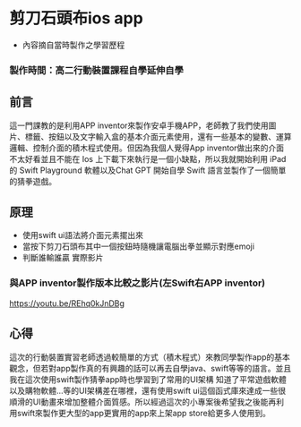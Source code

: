 剪刀石頭布ios app
===
* 內容摘自當時製作之學習歷程

### 製作時間：高二行動裝置課程自學延伸自學
## 前言
這一門課教的是利用APP inventor來製作安卓手機APP，老師教了我們使用圖片、標籤、按鈕以及文字輸入盒的基本介面元素使用，還有一些基本的變數、運算邏輯、控制介面的積木程式使用。但因為我個人覺得App inventor做出來的介面不太好看並且不能在 Ios 上下載下來執行是一個小缺點，所以我就開始利用 iPad 的 Swift Playground 軟體以及Chat GPT 開始自學 Swift 語言並製作了一個簡單的猜拳遊戲。
## 原理
* 使用swift ui語法將介面元素擺出來
* 當按下剪刀石頭布其中一個按鈕時隨機讓電腦出拳並顯示對應emoji
* 判斷誰輸誰贏
實際影片
### 與APP inventor製作版本比較之影片(左Swift右APP inventor)
https://youtu.be/REhq0kJnDBg
## 心得
這次的行動裝置實習老師透過較簡單的方式（積木程式）來教同學製作app的基本觀念，但若對app製作真的有興趣的話可以再去自學java、swift等等的語言。並且我在這次使用swift製作猜拳app時也學習到了常用的UI架構 知道了平常遊戲軟體以及購物軟體…等的UI架構差在哪裡，還有使用swift ui這個函式庫來達成一些很順滑的UI動畫來增加整體介面質感。所以經過這次的小專案後希望我之後能再利用swift來製作更大型的app更實用的app來上架app store給更多人使用到。
